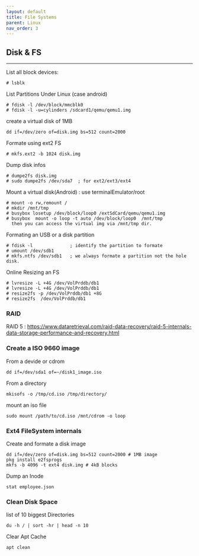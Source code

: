```yaml
---
layout: default
title: File Systems
parent: Linux
nav_order: 3
---
```



## Disk & FS
------------------------------------------
List all block devices:
 
    # lsblk

List Partitions Under Linux (case android)

    # fdisk -l /dev/block/mmcblk0 
    # fdisk -l -u=cylinders /sdcard1/qemu/qemu1.img

create a virtual disk of 1MB  

    dd if=/dev/zero of=disk.img bs=512 count=2000 	

Formate using ext2 FS
 
    # mkfs.ext2 -b 1024 disk.img
 
Dump disk infos 
 
    # dumpe2fs disk.img
    # sudo dumpe2fs /dev/sda7  ; for ext2/ext3/ext4

Mount a virtual disk(Android) : use terminalEmulator/root

    # mount -o rw,remount /
    # mkdir /mnt/tmp
    # busybox losetup /dev/block/loop0 /extSdCard/qemu/qemu1.img
    # busybox  mount -o loop -t auto /dev/block/loop0  /mnt/tmp
      then you can access the virtual img via /mnt/tmp dir.

Formating an USB or a disk partition

    # fdisk -l              ; identify the partition to formate
    # umount /dev/sdb1
    # mkfs.ntfs /dev/sdb1   ; we always formate a partition not the hole disk.
 
Online Resizing an FS

    # lvresize -L +4G /dev/VolPrddb/db1
    # lvresize -L +4G /dev/VolPrddb/db1
    # resize2fs -p /dev/VolPrddb/db1 +8G
    # resize2fs  /dev/VolPrddb/db1


### RAID
RAID 5 : https://www.dataretrieval.com/raid-data-recovery/raid-5-internals-data-storage-performance-and-recovery.html

### Create a ISO 9660 image
From a devide or cdrom 

    dd if=/dev/sda1 of=~/disk1_image.iso

From a directory  

    mkisofs -o /tmp/cd.iso /tmp/directory/ 

mount an iso file

    sudo mount /path/to/cd.iso /mnt/cdrom -o loop


### Ext4 FileSystem internals
Create and formate a disk image

    dd if=/dev/zero of=disk.img bs=512 count=2000 # 1MB image
    pkg install e2fsprogs
    mkfs -b 4096 -t ext4 disk.img # 4kB blocks

Dump an Inode

    stat employee.json

### Clean Disk Space
 list of 10 biggest Directories

	du -h / | sort -hr | head -n 10

Clear Apt Cache

	apt clean


